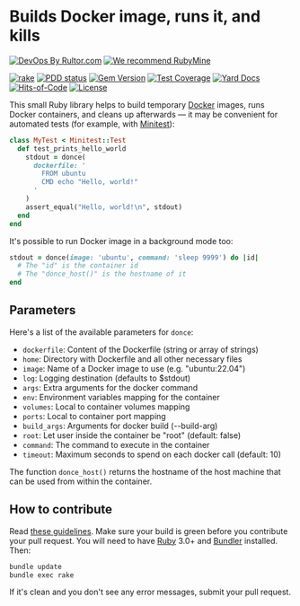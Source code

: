 # Builds Docker image, runs it, and kills

[![DevOps By Rultor.com](http://www.rultor.com/b/yegor256/donce)](http://www.rultor.com/p/yegor256/donce)
[![We recommend RubyMine](https://www.elegantobjects.org/rubymine.svg)](https://www.jetbrains.com/ruby/)

[![rake](https://github.com/yegor256/donce/actions/workflows/rake.yml/badge.svg)](https://github.com/yegor256/donce/actions/workflows/rake.yml)
[![PDD status](http://www.0pdd.com/svg?name=yegor256/donce)](http://www.0pdd.com/p?name=yegor256/donce)
[![Gem Version](https://badge.fury.io/rb/donce.svg)](http://badge.fury.io/rb/donce)
[![Test Coverage](https://img.shields.io/codecov/c/github/yegor256/donce.svg)](https://codecov.io/github/yegor256/donce?branch=master)
[![Yard Docs](http://img.shields.io/badge/yard-docs-blue.svg)](http://rubydoc.info/github/yegor256/donce/master/frames)
[![Hits-of-Code](https://hitsofcode.com/github/yegor256/donce)](https://hitsofcode.com/view/github/yegor256/donce)
[![License](https://img.shields.io/badge/license-MIT-green.svg)](https://github.com/yegor256/donce/blob/master/LICENSE.txt)

This small Ruby library helps to build temporary [Docker]
images, runs Docker containers, and cleans up afterwards — it may be
convenient for automated tests (for example, with [Minitest]):

```ruby
class MyTest < Minitest::Test
  def test_prints_hello_world
    stdout = donce(
      dockerfile: '
        FROM ubuntu
        CMD echo "Hello, world!"
      '
    )
    assert_equal("Hello, world!\n", stdout)
  end
end
```

It's possible to run Docker image in a background mode too:

```ruby
stdout = donce(image: 'ubuntu', command: 'sleep 9999') do |id|
  # The "id" is the container id
  # The "donce_host()" is the hostname of it
end
```

## Parameters

Here's a list of the available parameters for `donce`:

* `dockerfile`: Content of the Dockerfile (string or array of strings)
* `home`: Directory with Dockerfile and all other necessary files
* `image`: Name of a Docker image to use (e.g. "ubuntu:22.04")
* `log`: Logging destination (defaults to $stdout)
* `args`: Extra arguments for the docker command
* `env`: Environment variables mapping for the container
* `volumes`: Local to container volumes mapping
* `ports`: Local to container port mapping
* `build_args`: Arguments for docker build (--build-arg)
* `root`: Let user inside the container be "root" (default: false)
* `command`: The command to execute in the container
* `timeout`: Maximum seconds to spend on each docker call (default: 10)

The function `donce_host()` returns the hostname of the host machine that
can be used from within the container.

## How to contribute

Read
[these guidelines](https://www.yegor256.com/2014/04/15/github-guidelines.html).
Make sure your build is green before you contribute
your pull request. You will need to have
[Ruby](https://www.ruby-lang.org/en/) 3.0+ and
[Bundler](https://bundler.io/) installed. Then:

```bash
bundle update
bundle exec rake
```

If it's clean and you don't see any error messages, submit your pull request.

[Docker]: https://www.docker.com/
[Minitest]: https://github.com/minitest/minitest

